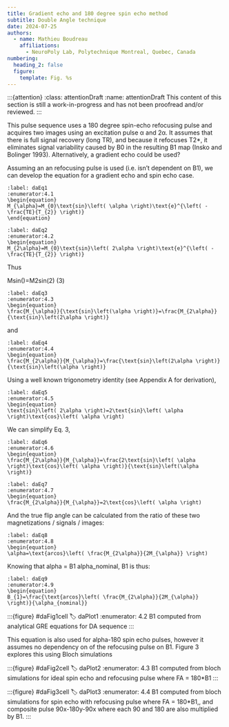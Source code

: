 ```yaml
---
title: Gradient echo and 180 degree spin echo method
subtitle: Double Angle technique
date: 2024-07-25
authors:
  - name: Mathieu Boudreau
    affiliations:
      - NeuroPoly Lab, Polytechnique Montreal, Quebec, Canada
numbering:
  heading_2: false
  figure:
    template: Fig. %s
---
```


:::{attention}
:class: attentionDraft
:name: attentionDraft
This content of this section is still a work-in-progress and has not been proofread and/or reviewed.
:::

This pulse sequence uses a 180 degree spin-echo refocusing pulse and acquires two images using an excitation pulse α and 2α. It assumes that there is full signal recovery (long TR), and because it refocuses T2*, it eliminates signal variability caused by B0 in the resulting B1 map (Insko and Bolinger 1993). Alternatively, a gradient echo could be used?

Assuming an an refocusing pulse is used (i.e. isn’t dependent on B1), we can develop the equation for a gradient echo and spin echo case.

```{math}
:label: daEq1
:enumerator:4.1
\begin{equation}
M_{\alpha}=M_{0}\text{sin}\left( \alpha \right)\text{e}^{\left( -\frac{TE}{T_{2}} \right)}
\end{equation}
```


```{math}
:label: daEq2
:enumerator:4.2
\begin{equation}
M_{2\alpha}=M_{0}\text{sin}\left( 2\alpha \right)\text{e}^{\left( -\frac{TE}{T_{2}} \right)}
```



Thus


Msin()=M2sin(2)
(3)

```{math}
:label: daEq3
:enumerator:4.3
\begin{equation}
\frac{M_{\alpha}}{\text{sin}\left(\alpha \right)}=\frac{M_{2\alpha}}{\text{sin}\left(2\alpha \right)}
```

and

```{math}
:label: daEq4
:enumerator:4.4
\begin{equation}
\frac{M_{2\alpha}}{M_{\alpha}}=\frac{\text{sin}\left(2\alpha \right)}{\text{sin}\left(\alpha \right)}
```

Using a well known trigonometry identity (see Appendix A for derivation),


```{math}
:label: daEq5
:enumerator:4.5
\begin{equation}
\text{sin}\left( 2\alpha \right)=2\text{sin}\left( \alpha \right)\text{cos}\left( \alpha \right)
```

We can simplify Eq. 3,



```{math}
:label: daEq6
:enumerator:4.6
\begin{equation}
\frac{M_{2\alpha}}{M_{\alpha}}=\frac{2\text{sin}\left( \alpha \right)\text{cos}\left( \alpha \right)}{\text{sin}\left(\alpha \right)}
```

```{math}
:label: daEq7
:enumerator:4.7
\begin{equation}
\frac{M_{2\alpha}}{M_{\alpha}}=2\text{cos}\left( \alpha \right)
```

And the true flip angle can be calculated from the ratio of these two magnetizations / signals / images:


```{math}
:label: daEq8
:enumerator:4.8
\begin{equation}
\alpha=\text{arcos}\left( \frac{M_{2\alpha}}{2M_{\alpha}} \right)
```

Knowing that alpha = B1 alpha_nominal, B1 is thus:


```{math}
:label: daEq9
:enumerator:4.9
\begin{equation}
B_{1}=\frac{\text{arcos}\left( \frac{M_{2\alpha}}{2M_{\alpha}} \right)}{\alpha_{nominal}}

```

:::{figure} #daFig1cell
:label: daPlot1
:enumerator: 4.2
B1 computed from analytical GRE equations for DA sequence
:::

This equation is also used for alpha-180 spin echo pulses, however it assumes no dependency on of the refocusing pulse on B1. Figure 3 explores this using Bloch simulations

:::{figure} #daFig2cell
:label: daPlot2
:enumerator: 4.3
B1 computed from bloch simulations for ideal spin echo and refocusing pulse where FA = 180*B1
:::


:::{figure} #daFig3cell
:label: daPlot3
:enumerator: 4.4
B1 computed from bloch simulations for spin echo with refocusing pulse where FA = 180*B1,, and composite pulse 90x-180y-90x where each 90 and 180 are also multiplied by B1.
:::


